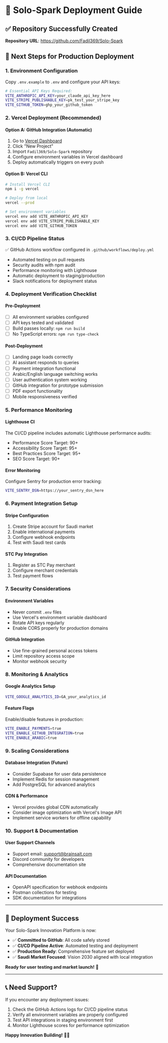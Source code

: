 # 🚀 Solo-Spark Deployment Guide

## ✅ Repository Successfully Created

**Repository URL**: <https://github.com/Fadil369/Solo-Spark>

## 🎯 Next Steps for Production Deployment

### 1. **Environment Configuration**

Copy `.env.example` to `.env` and configure your API keys:

```bash
# Essential API Keys Required:
VITE_ANTHROPIC_API_KEY=your_claude_api_key_here
VITE_STRIPE_PUBLISHABLE_KEY=pk_test_your_stripe_key
VITE_GITHUB_TOKEN=ghp_your_github_token
```

### 2. **Vercel Deployment (Recommended)**

#### Option A: GitHub Integration (Automatic)

1. Go to [Vercel Dashboard](https://vercel.com/dashboard)
2. Click "New Project"
3. Import `Fadil369/Solo-Spark` repository
4. Configure environment variables in Vercel dashboard
5. Deploy automatically triggers on every push

#### Option B: Vercel CLI

```bash
# Install Vercel CLI
npm i -g vercel

# Deploy from local
vercel --prod

# Set environment variables
vercel env add VITE_ANTHROPIC_API_KEY
vercel env add VITE_STRIPE_PUBLISHABLE_KEY
vercel env add VITE_GITHUB_TOKEN
```

### 3. **CI/CD Pipeline Status**

✅ GitHub Actions workflow configured in `.github/workflows/deploy.yml`

- Automated testing on pull requests
- Security audits with npm audit
- Performance monitoring with Lighthouse
- Automatic deployment to staging/production
- Slack notifications for deployment status

### 4. **Deployment Verification Checklist**

#### Pre-Deployment

- [ ] All environment variables configured
- [ ] API keys tested and validated
- [ ] Build passes locally: `npm run build`
- [ ] No TypeScript errors: `npm run type-check`

#### Post-Deployment

- [ ] Landing page loads correctly
- [ ] AI assistant responds to queries
- [ ] Payment integration functional
- [ ] Arabic/English language switching works
- [ ] User authentication system working
- [ ] GitHub integration for prototype submission
- [ ] PDF export functionality
- [ ] Mobile responsiveness verified

### 5. **Performance Monitoring**

#### Lighthouse CI

The CI/CD pipeline includes automatic Lighthouse performance audits:

- Performance Score Target: 90+
- Accessibility Score Target: 95+
- Best Practices Score Target: 95+
- SEO Score Target: 90+

#### Error Monitoring

Configure Sentry for production error tracking:

```bash
VITE_SENTRY_DSN=https://your_sentry_dsn_here
```

### 6. **Payment Integration Setup**

#### Stripe Configuration

1. Create Stripe account for Saudi market
2. Enable international payments
3. Configure webhook endpoints
4. Test with Saudi test cards

#### STC Pay Integration

1. Register as STC Pay merchant
2. Configure merchant credentials
3. Test payment flows

### 7. **Security Considerations**

#### Environment Variables

- Never commit `.env` files
- Use Vercel's environment variable dashboard
- Rotate API keys regularly
- Enable CORS properly for production domains

#### GitHub Integration

- Use fine-grained personal access tokens
- Limit repository access scope
- Monitor webhook security

### 8. **Monitoring & Analytics**

#### Google Analytics Setup

```bash
VITE_GOOGLE_ANALYTICS_ID=GA_your_analytics_id
```

#### Feature Flags

Enable/disable features in production:

```bash
VITE_ENABLE_PAYMENTS=true
VITE_ENABLE_GITHUB_INTEGRATION=true
VITE_ENABLE_ARABIC=true
```

### 9. **Scaling Considerations**

#### Database Integration (Future)

- Consider Supabase for user data persistence
- Implement Redis for session management
- Add PostgreSQL for advanced analytics

#### CDN & Performance

- Vercel provides global CDN automatically
- Consider image optimization with Vercel's Image API
- Implement service workers for offline capability

### 10. **Support & Documentation**

#### User Support Channels

- Support email: <support@brainsait.com>
- Discord community for developers
- Comprehensive documentation site

#### API Documentation

- OpenAPI specification for webhook endpoints
- Postman collections for testing
- SDK documentation for integrations

---

## 🎉 Deployment Success

Your Solo-Spark Innovation Platform is now:

- ✅ **Committed to GitHub**: All code safely stored
- ✅ **CI/CD Pipeline Active**: Automated testing and deployment
- ✅ **Production Ready**: Comprehensive feature set deployed
- ✅ **Saudi Market Focused**: Vision 2030 aligned with local integration

**Ready for user testing and market launch!** 🚀

---

## 📞 Need Support?

If you encounter any deployment issues:

1. Check the GitHub Actions logs for CI/CD pipeline status
2. Verify all environment variables are properly configured
3. Test API integrations in staging environment first
4. Monitor Lighthouse scores for performance optimization

**Happy Innovation Building!** 🧠✨
